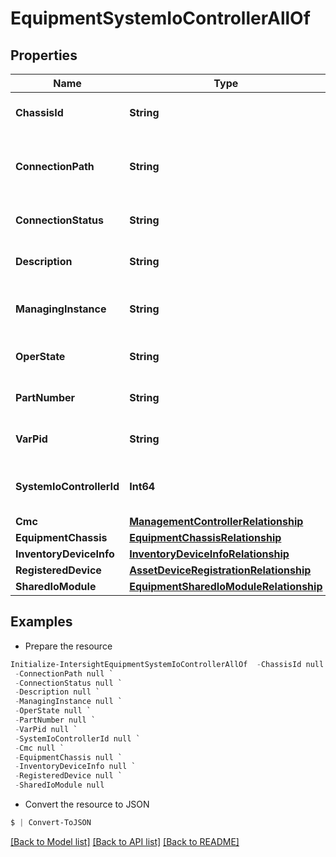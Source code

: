 # EquipmentSystemIoControllerAllOf
## Properties

Name | Type | Description | Notes
------------ | ------------- | ------------- | -------------
**ChassisId** | **String** | The assigned identifier for a chassis. | [optional] [readonly] 
**ConnectionPath** | **String** | Connection Path identifies the data path available between IOModule and FI. | [optional] [readonly] 
**ConnectionStatus** | **String** | Connection status identifies the status of data path. | [optional] [readonly] 
**Description** | **String** | This field gives a brief information on systemIOController. | [optional] [readonly] 
**ManagingInstance** | **String** | This field identifies the CIMC that manages the controller. | [optional] [readonly] 
**OperState** | **String** | This field identifies the SIOC operational state. | [optional] [readonly] 
**PartNumber** | **String** | Part Number identifier for the IO module. | [optional] [readonly] 
**VarPid** | **String** | This field identifies the Product ID for systemIOController. | [optional] [readonly] 
**SystemIoControllerId** | **Int64** | This represents system I/O Controller identifier. | [optional] [readonly] 
**Cmc** | [**ManagementControllerRelationship**](ManagementControllerRelationship.md) |  | [optional] 
**EquipmentChassis** | [**EquipmentChassisRelationship**](EquipmentChassisRelationship.md) |  | [optional] 
**InventoryDeviceInfo** | [**InventoryDeviceInfoRelationship**](InventoryDeviceInfoRelationship.md) |  | [optional] 
**RegisteredDevice** | [**AssetDeviceRegistrationRelationship**](AssetDeviceRegistrationRelationship.md) |  | [optional] 
**SharedIoModule** | [**EquipmentSharedIoModuleRelationship**](EquipmentSharedIoModuleRelationship.md) |  | [optional] 

## Examples

- Prepare the resource
```powershell
Initialize-IntersightEquipmentSystemIoControllerAllOf  -ChassisId null `
 -ConnectionPath null `
 -ConnectionStatus null `
 -Description null `
 -ManagingInstance null `
 -OperState null `
 -PartNumber null `
 -VarPid null `
 -SystemIoControllerId null `
 -Cmc null `
 -EquipmentChassis null `
 -InventoryDeviceInfo null `
 -RegisteredDevice null `
 -SharedIoModule null
```

- Convert the resource to JSON
```powershell
$ | Convert-ToJSON
```

[[Back to Model list]](../README.md#documentation-for-models) [[Back to API list]](../README.md#documentation-for-api-endpoints) [[Back to README]](../README.md)

